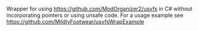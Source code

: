 Wrapper for using https://github.com/ModOrganizer2/usvfs in C# without incorporating pointers or using unsafe code.
For a usage example see https://github.com/MildlyFootwear/usvfsWrapExample
